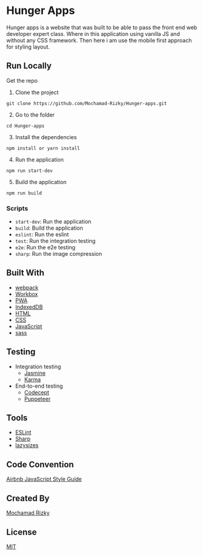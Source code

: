 # Hunger Apps

Hunger apps is a website that was built to be able to pass the front end web developer expert class. Where in this application using vanilla JS and without any CSS framework. Then here i am use the mobile first approach for styling layout.

## Run Locally

Get the repo 
1. Clone the project
```
git clone https://github.com/Mochamad-Rizky/Hunger-apps.git
```

2. Go to the folder
```
cd Hunger-apps
```

3. Install the dependencies
```
npm install or yarn install
```

4. Run the application
```
npm run start-dev
```

5. Build the application
```
npm run build
```

### Scripts 

- `start-dev`: Run the application
- `build`: Build the application
- `eslint`: Run the eslint
- `test`: Run the integration testing
- `e2e`: Run the e2e testing
- `sharp`: Run the image compression

## Built With

- [webpack](https://webpack.js.org/)
- [Workbox](https://developers.google.com/web/tools/workbox/modules/)
- [PWA](https://developers.google.com/web/progressive-web-apps/)
- [IndexedDB](https://developer.mozilla.org/en-US/docs/Web/API/IndexedDB_API)
- [HTML](https://developer.mozilla.org/en-US/docs/Web/HTML)
- [CSS](https://developer.mozilla.org/en-US/docs/Web/CSS)
- [JavaScript](https://developer.mozilla.org/en-US/docs/Web/JavaScript)
- [sass](https://sass-lang.com/)

## Testing

- Integration testing
  - [Jasmine](https://jasmine.github.io/)
  - [Karma](https://karma-runner.github.io/)
- End-to-end testing
  - [Codecept](https://www.codecept.io/)
  - [Puppeteer](https://pptr.dev/)

## Tools
- [ESLint](https://eslint.org/)
- [Sharp](https://npmjs.com/package/sharp)
- [lazysizes](https://npmjs.com/package/lazysizes)

## Code Convention
[Airbnb JavaScript Style Guide](https://github.com/airbnb/javascript)

## Created By
[Mochamad Rizky](https://github.com/Mochamad-Rizky)

## License
[MIT](https://opensource.org/licenses/MIT)
